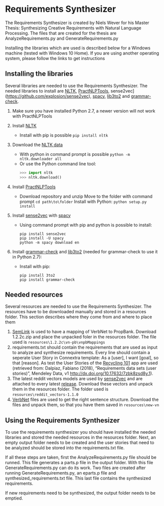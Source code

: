 # Requirements Synthesizer
The Requirements Synthesizer is created by Niels Wever for his Master Thesis: Synthesizing Creative Requirements with Natural Language Processing. The files that are created for the thesis are AnalyzeRequirements.py and GenerateRequirements.py

Installing the libraries which are used is described below for a Windows machine (tested with Windows 10 Home). If you are using another operating system, please follow the links to get instructions

## Installing the libraries
Several libraries are needed to use the Requirements Synthesizer. The needed libraries to install are [NLTK](https://pypi.org/project/nltk/), [PractNLPTools](https://pypi.org/project/practnlptools/), sense2vec](https://github.com/explosion/sense2vec), [spacy](https://spacy.io/), [lib3to2](https://pypi.org/project/3to2/) and [grammar-check](https://pypi.org/project/grammar-check/).
1. Make sure you have installed Python 2.7, a newer version will not work with PractNLPTools
2. Install [NLTK](https://pypi.org/project/nltk/)
    * Install with pip is possible `pip install nltk`
  
3. Download the [NLTK data](http://www.nltk.org/data.html)
    * With python in command prompt is possible `python -m nltk.downloader all`
    * Or use the Python command line tool:
      ```python
	  >>> import nltk
	  >>> nltk.download()
	  ```
3. Install [PractNLPTools](https://pypi.org/project/practnlptools/)
    * Download repository and unzip
  Move to the folder with command prompt ```cd path\to\folder```
  Install with Python: `python setup.py install`
4. Install [sense2vec](https://github.com/explosion/sense2vec) with [spacy](https://spacy.io/)
    * Using command prompt with pip and python is possible to install:
      ```
	  pip install sense2vec
	  pip install -U spacy
	  python -m spacy download en
	  ```
5. Install [grammar-check](https://pypi.org/project/grammar-check/) and [lib3to2](https://pypi.org/project/3to2/) (needed for grammar-check to use it in Python 2.7):
    * Install with pip:
      ```
	  pip install 3to2
	  pip install grammar-check
	  ```
 
## Needed resources
Several resources are needed to use the Requirements Synthesizer. The resources have to be downloaded manually and stored in a resources folder. This section describes where they come from and where to place them
1. [SemLink](https://verbs.colorado.edu/semlink/) is used to have a mapping of VerbNet to PropBank. Download 1.2.2c.zip and place the unpacked foler in the resources folder. The file used is `resources\1.2.2c\vn-pb\vnpbMappings`
2. requirements.txt should contain the requirements that are used as input to analyze and synthesize requirements. Every line should contain a seperate User Story in Connextra template: As a [user], I want [goal], so that [reason]. As test the User Stories of the [Recycling 101](https://warm-beach-37724.herokuapp.com/) app are used (retrieved from: Dalpiaz, Fabiano (2018), “Requirements data sets (user stories)”, Mendeley Data, v1 http://dx.doi.org/10.17632/7zbk8zsd8y.1).
3. The latest reddit vectors models are used by [sense2vec](https://github.com/explosion/sense2vec) and are attached to every latest [release](https://github.com/explosion/sense2vec/releases). Download these vectors and unpack them in the resources folder. The folder used is `resources\reddit_vectors-1.1.0`
4. [VerbNet](http://verbs.colorado.edu/~mpalmer/projects/verbnet/downloads.html) files are used to get the right sentence structure. Download the files and unpack them, so that you have them saved in `resources\new-vn`

## Using the Requirements Synthesizer
To use the requirements synthesizer you should have installed the needed libraries and stored the needed resources in the resources folder. Next, an empty output folder needs to be created and the user stories that need to be analyzed should be stored into the requirements.txt file.

If all these steps are taken, first the AnalyzeRequirements.py file should be runned. This file generates a parts.p file in the output folder. With this file GenerateRequirements.py can do its work. Two files are created after running GenerateRequirements.py, an eparts.p file and synthesized_requirements.txt file. This last file contains the synthesized requirements.

If new requirements need to be synthesized, the output folder needs to be emptied.
